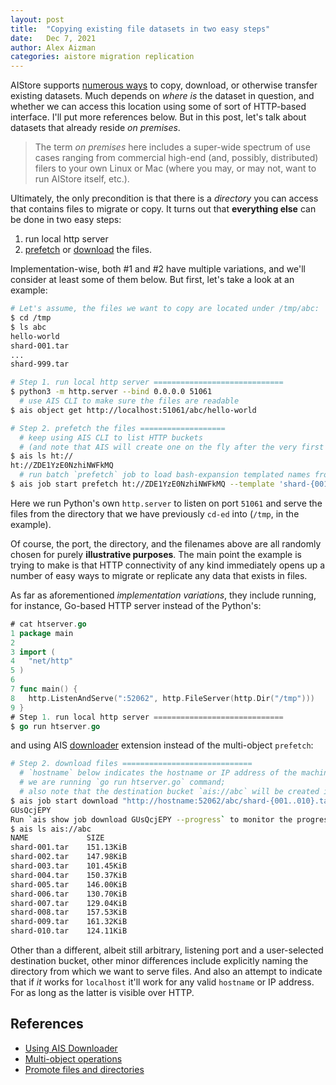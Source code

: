 ```yaml
---
layout: post
title:  "Copying existing file datasets in two easy steps"
date:   Dec 7, 2021
author: Alex Aizman
categories: aistore migration replication
---
```


AIStore supports [numerous ways](https://github.com/NVIDIA/aistore/blob/master/docs/overview.md#existing-datasets) to copy, download, or otherwise transfer existing datasets. Much depends on *where is* the dataset in question, and whether we can access this location using some of sort of HTTP-based interface. I'll put more references below. But in this post, let's talk about datasets that already reside *on premises*.

> The term *on premises* here includes a super-wide spectrum of use cases ranging from commercial high-end (and, possibly, distributed) filers to your own Linux or Mac (where you may, or may not, want to run AIStore itself, etc.).

Ultimately, the only precondition is that there is a *directory* you can access that contains files to migrate or copy. It turns out that **everything else** can be done in two easy steps:

1) run local http server
2) [prefetch](https://github.com/NVIDIA/aistore/blob/master/docs/cli/object.md#operations-on-lists-and-ranges) or [download](https://github.com/NVIDIA/aistore/blob/master/docs/downloader.md) the files.

Implementation-wise, both #1 and #2 have multiple variations, and we'll consider at least some of them below. But first, let's take a look at an example:

```bash
# Let's assume, the files we want to copy are located under /tmp/abc:
$ cd /tmp
$ ls abc
hello-world
shard-001.tar
...
shard-999.tar

# Step 1. run local http server =============================
$ python3 -m http.server --bind 0.0.0.0 51061
  # use AIS CLI to make sure the files are readable
$ ais object get http://localhost:51061/abc/hello-world

# Step 2. prefetch the files ===================
  # keep using AIS CLI to list HTTP buckets
  # (and note that AIS will create one on the fly after the very first successful `GET`)
$ ais ls ht://
ht://ZDE1YzE0NzhiNWFkMQ
  # run batch `prefetch` job to load bash-expansion templated names from this bucket
$ ais job start prefetch ht://ZDE1YzE0NzhiNWFkMQ --template 'shard-{001..999}.tar'
```

Here we run Python's own `http.server` to listen on port `51061` and serve the files from the directory that we have previously `cd-ed` into (`/tmp`, in the example).

Of course, the port, the directory, and the filenames above are all randomly chosen for purely **illustrative purposes**. The main point the example is trying to make is that HTTP connectivity of any kind immediately opens up a number of easy ways to migrate or replicate any data that exists in files.

As far as aforementioned *implementation variations*, they include running, for instance, Go-based HTTP server instead of the Python's:

```go
# cat htserver.go
1 package main
2
3 import (
4 	"net/http"
5 )
6
7 func main() {
8 	http.ListenAndServe(":52062", http.FileServer(http.Dir("/tmp")))
9 }
# Step 1. run local http server =============================
$ go run htserver.go
```

 and using AIS [downloader](https://github.com/NVIDIA/aistore/blob/master/docs/downloader.md) extension instead of the multi-object `prefetch`:

```bash
# Step 2. download files =============================
  # `hostname` below indicates the hostname or IP address of the machine where
  # we are running `go run htserver.go` command;
  # also note that the destination bucket `ais://abc` will be created iff it doesn't exist
$ ais job start download "http://hostname:52062/abc/shard-{001..010}.tar" ais://abc
GUsQcjEPY
Run `ais show job download GUsQcjEPY --progress` to monitor the progress.
$ ais ls ais://abc
NAME             SIZE
shard-001.tar    151.13KiB
shard-002.tar    147.98KiB
shard-003.tar    101.45KiB
shard-004.tar    150.37KiB
shard-005.tar    146.00KiB
shard-006.tar    130.70KiB
shard-007.tar    129.04KiB
shard-008.tar    157.53KiB
shard-009.tar    161.32KiB
shard-010.tar    124.11KiB
```

Other than a different, albeit still arbitrary, listening port and a user-selected destination bucket, other minor differences include explicitly naming the directory from which we want to serve files. And also an attempt to indicate that if *it* works for `localhost` it'll work for any valid `hostname` or IP address. For as long as the latter is visible over HTTP.

## References

* [Using AIS Downloader](https://github.com/NVIDIA/aistore/blob/master/docs/cli/download.md)
* [Multi-object operations](https://github.com/NVIDIA/aistore/blob/master/docs/cli/object.md#operations-on-lists-and-ranges)
* [Promote files and directories](https://github.com/NVIDIA/aistore/blob/master/docs/cli/object.md#promote-files-and-directories)
